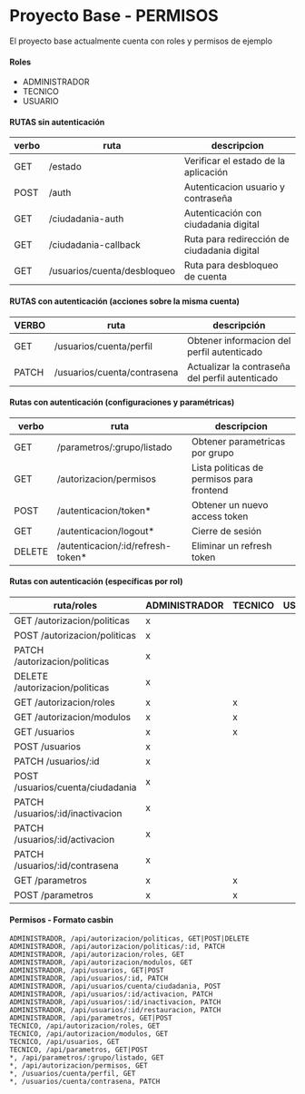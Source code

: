 # Proyecto Base - PERMISOS

El proyecto base actualmente cuenta con roles y permisos de ejemplo

#### Roles

- ADMINISTRADOR
- TECNICO
- USUARIO

#### RUTAS sin autenticación

| verbo | ruta                        | descripcion                                 |
| ----- | --------------------------- | ------------------------------------------- |
| GET   | /estado                     | Verificar el estado de la aplicación        |
| POST  | /auth                       | Autenticacion usuario y contraseña          |
| GET   | /ciudadania-auth            | Autenticación con ciudadania digital        |
| GET   | /ciudadania-callback        | Ruta para redirección de ciudadania digital |
| GET   | /usuarios/cuenta/desbloqueo | Ruta para desbloqueo de cuenta              |

#### RUTAS con autenticación (acciones sobre la misma cuenta)

| VERBO | ruta                        | descripción                                     |
| ----- | --------------------------- | ----------------------------------------------- |
| GET   | /usuarios/cuenta/perfil     | Obtener informacion del perfil autenticado      |
| PATCH | /usuarios/cuenta/contrasena | Actualizar la contraseña del perfil autenticado |

#### Rutas con autenticación (configuraciones y paramétricas)

| verbo  | ruta                               | descripcion                               |
| ------ | ---------------------------------- | ----------------------------------------- |
| GET    | /parametros/:grupo/listado         | Obtener parametricas por grupo            |
| GET    | /autorizacion/permisos             | Lista politicas de permisos para frontend |
| POST   | /autenticacion/token\*             | Obtener un nuevo access token             |
| GET    | /autenticacion/logout\*            | Cierre de sesión                          |
| DELETE | /autenticacion/:id/refresh-token\* | Eliminar un refresh token                 |

#### Rutas con autenticación (específicas por rol)

| ruta/roles                       | ADMINISTRADOR | TECNICO | USUARIO |
| -------------------------------- | ------------- | ------- | ------- |
| GET /autorizacion/politicas      | x             |         |         |
| POST /autorizacion/politicas     | x             |         |         |
| PATCH /autorizacion/politicas    | x             |         |         |
| DELETE /autorizacion/politicas   | x             |         |         |
| GET /autorizacion/roles          | x             | x       |         |
| GET /autorizacion/modulos        | x             | x       |         |
| GET /usuarios                    | x             | x       |         |
| POST /usuarios                   | x             |         |         |
| PATCH /usuarios/:id              | x             |         |         |
| POST /usuarios/cuenta/ciudadania | x             |         |         |
| PATCH /usuarios/:id/inactivacion | x             |         |         |
| PATCH /usuarios/:id/activacion   | x             |         |         |
| PATCH /usuarios/:id/contrasena   | x             |         |         |
| GET /parametros                  | x             | x       |         |
| POST /parametros                 | x             | x       |         |

#### Permisos - Formato casbin

```
ADMINISTRADOR, /api/autorizacion/politicas, GET|POST|DELETE
ADMINISTRADOR, /api/autorizacion/politicas/:id, PATCH
ADMINISTRADOR, /api/autorizacion/roles, GET
ADMINISTRADOR, /api/autorizacion/modulos, GET
ADMINISTRADOR, /api/usuarios, GET|POST
ADMINISTRADOR, /api/usuarios/:id, PATCH
ADMINISTRADOR, /api/usuarios/cuenta/ciudadania, POST
ADMINISTRADOR, /api/usuarios/:id/activacion, PATCH
ADMINISTRADOR, /api/usuarios/:id/inactivacion, PATCH
ADMINISTRADOR, /api/usuarios/:id/restauracion, PATCH
ADMINISTRADOR, /api/parametros, GET|POST
TECNICO, /api/autorizacion/roles, GET
TECNICO, /api/autorizacion/modulos, GET
TECNICO, /api/usuarios, GET
TECNICO, /api/parametros, GET|POST
*, /api/parametros/:grupo/listado, GET
*, /api/autorizacion/permisos, GET
*, /usuarios/cuenta/perfil, GET
*, /usuarios/cuenta/contrasena, PATCH
```
